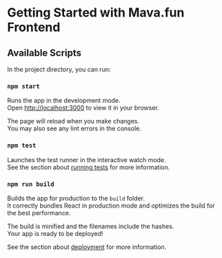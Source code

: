 # Getting Started with Mava.fun Frontend


## Available Scripts

In the project directory, you can run:

### ```npm start```

Runs the app in the development mode.\
Open [http://localhost:3000](http://localhost:3000) to view it in your browser.

The page will reload when you make changes.\
You may also see any lint errors in the console.

### ```npm test```

Launches the test runner in the interactive watch mode.\
See the section about [running tests](https://facebook.github.io/create-react-app/docs/running-tests) for more information.

### ```npm run build```

Builds the app for production to the `build` folder.\
It correctly bundles React in production mode and optimizes the build for the best performance.

The build is minified and the filenames include the hashes.\
Your app is ready to be deployed!

See the section about [deployment](https://facebook.github.io/create-react-app/docs/deployment) for more information.

